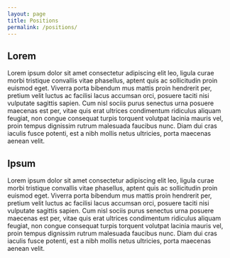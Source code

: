 ```yaml
---
layout: page
title: Positions
permalink: /positions/
---
```


## Lorem

Lorem ipsum dolor sit amet consectetur adipiscing elit leo, ligula curae morbi tristique convallis vitae phasellus, aptent quis ac sollicitudin proin euismod eget. Viverra porta bibendum mus mattis proin hendrerit per, pretium velit luctus ac facilisi lacus accumsan orci, posuere taciti nisi vulputate sagittis sapien. Cum nisl sociis purus senectus urna posuere maecenas est per, vitae quis erat ultrices condimentum ridiculus aliquam feugiat, non congue consequat turpis torquent volutpat lacinia mauris vel, proin tempus dignissim rutrum malesuada faucibus nunc. Diam dui cras iaculis fusce potenti, est a nibh mollis netus ultricies, porta maecenas aenean velit.

## Ipsum

Lorem ipsum dolor sit amet consectetur adipiscing elit leo, ligula curae morbi tristique convallis vitae phasellus, aptent quis ac sollicitudin proin euismod eget. Viverra porta bibendum mus mattis proin hendrerit per, pretium velit luctus ac facilisi lacus accumsan orci, posuere taciti nisi vulputate sagittis sapien. Cum nisl sociis purus senectus urna posuere maecenas est per, vitae quis erat ultrices condimentum ridiculus aliquam feugiat, non congue consequat turpis torquent volutpat lacinia mauris vel, proin tempus dignissim rutrum malesuada faucibus nunc. Diam dui cras iaculis fusce potenti, est a nibh mollis netus ultricies, porta maecenas aenean velit.
